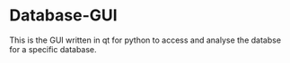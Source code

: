 # Database-GUI
This is the GUI written in qt for python to access and analyse the databse for a specific database.
